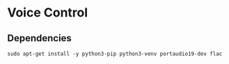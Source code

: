 # Voice Control

## Dependencies

`sudo apt-get install -y python3-pip python3-venv portaudio19-dev flac`
